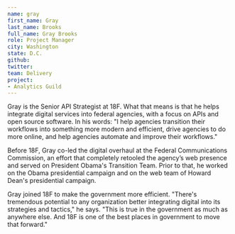 ```yaml
---
name: gray
first_name: Gray
last_name: Brooks
full_name: Gray Brooks
role: Project Manager
city: Washington
state: D.C.
github:
twitter:
team: Delivery
project:
- Analytics Guild
---
```


Gray is the Senior API Strategist at 18F. What that means is that he helps integrate digital services into federal agencies, with a focus on APIs and open source software. In his words: "I help agencies transition their workflows into something more modern and efficient, drive agencies to do more online, and help agencies automate and improve their workflows."

Before 18F, Gray co-led the digital overhaul at the Federal Communications Commission, an effort that completely retooled the agency’s web presence and served on President Obama's Transition Team. Prior to that, he worked on the Obama presidential campaign and on the web team of Howard Dean's presidential campaign.

Gray joined 18F to make the government more efficient. "There's tremendous potential to any organization better integrating digital into its strategies and tactics," he says. "This is true in the government as much as anywhere else. And 18F is one of the best places in government to move that forward."
